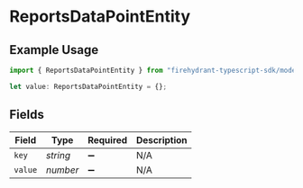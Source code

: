 # ReportsDataPointEntity

## Example Usage

```typescript
import { ReportsDataPointEntity } from "firehydrant-typescript-sdk/models/components";

let value: ReportsDataPointEntity = {};
```

## Fields

| Field              | Type               | Required           | Description        |
| ------------------ | ------------------ | ------------------ | ------------------ |
| `key`              | *string*           | :heavy_minus_sign: | N/A                |
| `value`            | *number*           | :heavy_minus_sign: | N/A                |
